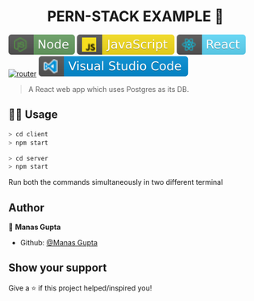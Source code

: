 <h1 align="center"> PERN-STACK EXAMPLE 👋</h1>
  
[![node](https://github.com/aleen42/badges/blob/master/src/node.svg)](https://badges.aleen42.com/src/node.svg) 
[![javascript](https://github.com/aleen42/badges/blob/master/src/javascript.svg)](https://badges.aleen42.com/src/javascript.svg)
[![react](https://github.com/aleen42/badges/blob/master/src/react.svg)](https://badges.aleen42.com/src/react.svg)
[![router](https://github.com/aleen42/badges/blob/master/src/router.svg)](https://badges.aleen42.com/src/router.svg)
[![visual_studio_code](https://github.com/aleen42/badges/blob/master/src/visual_studio_code.svg)](https://badges.aleen42.com/src/visual_studio_code.svg)
  
> A React web app which uses Postgres as its DB.

## 👷‍♂️ Usage

```sh
> cd client
> npm start
```
```sh
> cd server
> npm start
```

Run both the commands simultaneously in two different terminal

## Author

🏢 **Manas Gupta**

- Github: [@Manas Gupta](https://github.com/Manas1820)


## Show your support 

Give a ⭐️ if this project helped/inspired you!
